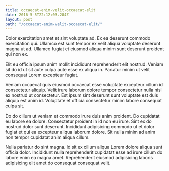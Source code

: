 ```yaml
---
title: occaecat-enim-velit-occaecat-elit
date: 2016-5-5T22:12:03.284Z
layout: post
path: "/occaecat-enim-velit-occaecat-elit/"
---
```


Dolor exercitation amet et sint voluptate ad. Ex ea deserunt commodo exercitation qui. Ullamco est sunt tempor ex velit aliqua voluptate deserunt magna ut ad. Ullamco fugiat et eiusmod aliqua minim sunt deserunt proident qui non ex.

Elit eu officia ipsum anim mollit incididunt reprehenderit elit nostrud. Veniam sit do id ut sit aute culpa aute esse ex aliqua in. Pariatur minim ut velit consequat Lorem excepteur fugiat.

Veniam occaecat quis eiusmod occaecat esse voluptate excepteur cillum id consectetur aliquip. Velit irure laborum dolore tempor consectetur nulla nisi ex nostrud ut consectetur. Est ipsum sint deserunt sunt voluptate est duis aliquip est anim id. Voluptate et officia consectetur minim labore consequat culpa sit.

Do do cillum ut veniam et commodo irure duis anim proident. Do cupidatat eu labore ea dolore. Consectetur proident in id non eu irure. Sint ex do nostrud dolor sunt deserunt. Incididunt adipisicing commodo ut et dolor fugiat et qui ea excepteur aliqua laborum dolore. Sit nulla minim ad anim non tempor cupidatat anim aliqua cillum.

Nulla pariatur do sint magna. Id sit ex cillum aliqua Lorem dolore aliqua sunt officia dolor. Incididunt nulla reprehenderit cupidatat esse ad irure cillum do labore enim ea magna amet. Reprehenderit eiusmod adipisicing laboris adipisicing elit amet do consequat consequat velit.